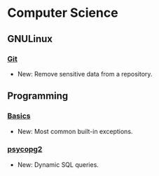 # Computer Science

## GNULinux

### [Git](git.md)

* New: Remove sensitive data from a repository.

## Programming

### [Basics](basics.md)

* New: Most common built-in exceptions.

### [psycopg2](psycopg2.md)

* New: Dynamic SQL queries.